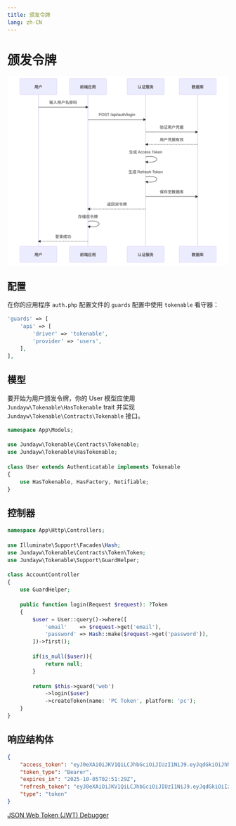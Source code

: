 ```yaml
---
title: 颁发令牌
lang: zh-CN
---
```


# 颁发令牌

![认证流程](/assets/zh/auth.svg)

## 配置

在你的应用程序 `auth.php` 配置文件的 `guards` 配置中使用 `tokenable` 看守器：

```php
'guards' => [
    'api' => [
        'driver' => 'tokenable',
        'provider' => 'users',
    ],
],
```

## 模型

要开始为用户颁发令牌，你的 User 模型应使用 `Jundayw\Tokenable\HasTokenable` trait 并实现 `Jundayw\Tokenable\Contracts\Tokenable` 接口。

```php
namespace App\Models;

use Jundayw\Tokenable\Contracts\Tokenable;
use Jundayw\Tokenable\HasTokenable;

class User extends Authenticatable implements Tokenable
{
    use HasTokenable, HasFactory, Notifiable;
}
```

## 控制器

```php
namespace App\Http\Controllers;

use Illuminate\Support\Facades\Hash;
use Jundayw\Tokenable\Contracts\Token\Token;
use Jundayw\Tokenable\Support\GuardHelper;

class AccountController
{
    use GuardHelper;
    
    public function login(Request $request): ?Token
    {
        $user = User::query()->where([
            'email'    => $request->get('email'),
            'password' => Hash::make($request->get('password')),
        ])->first();
        
        if(is_null($user)){
            return null;
        }

        return $this->guard('web')
            ->login($user)
            ->createToken(name: 'PC Token', platform: 'pc');
    }
}
```

## 响应结构体

```json
{
    "access_token": "eyJ0eXAiOiJKV1QiLCJhbGciOiJIUzI1NiJ9.eyJqdGkiOiJhNTg5Yjg0Ni1mMjlkLTQ3MDYtYjIyOC1mZjRmYTVhYzZhM2EiLCJpc3MiOiJBcHAuTW9kZWxzLlVzZXIiLCJzdWIiOjEsImF1ZCI6WyIqIl0sImV4cCI6MTc1OTYzMjY4OSwiaWF0IjoxNzU5NjI1NDg5fQ.7kq4DsCJe54g_Q6pMxwI2L913IcdoRDRnE-Ya4TC7Po",
    "token_type": "Bearer",
    "expires_in": "2025-10-05T02:51:29Z",
    "refresh_token": "eyJ0eXAiOiJKV1QiLCJhbGciOiJIUzI1NiJ9.eyJqdGkiOiIzZDkwYTA1ZS1mNGQxLTQ1YzUtYWFjZS0zMzMxNjkxMzA1MTgiLCJpc3MiOiJBcHAuTW9kZWxzLlVzZXIiLCJzdWIiOjEsImV4cCI6MTc1OTYzMjY4OSwibmJmIjoxNzU5NjI5MDg5LCJpYXQiOjE3NTk2MjU0ODl9.ZzZW-VIMFqIJ5ee_Yw6M4T786bjn0OiBPtYY0chXYHE",
    "type": "token"
}
```

[JSON Web Token (JWT) Debugger](https://www.jwt.io/)
